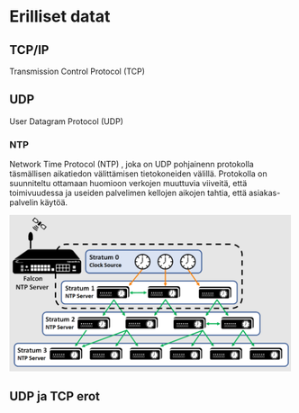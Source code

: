 # Erilliset datat


## TCP/IP
Transmission Control Protocol (TCP)

## UDP
User Datagram Protocol (UDP)

### NTP
Network Time Protocol (NTP) , joka on UDP pohjainenn protokolla täsmällisen aikatiedon välittämisen tietokoneiden välillä. Protokolla on suunniteltu ottamaan huomioon verkojen muuttuvia viiveitä, että toimivuudessa ja useiden palvelimen kellojen aikojen tahtia, että asiakas-palvelin käytöä.  

<img src="images/data-ntp-1.PNG" width="500">

## UDP ja TCP erot












